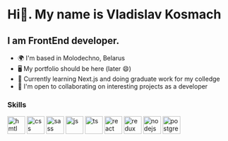 # Hi👋. My name is Vladislav Kosmach
## I am FrontEnd developer.
* 🌍  I'm based in Molodechno, Belarus
* 🖥️  My portfolio should be here (later 😄)
* 🧠  Currently learning Next.js and doing graduate work for my colledge
* 🤝  I'm open to collaborating on interesting projects as a developer

### Skills
<p align="left">
  <a href="https://developer.mozilla.org/en-US/docs/Glossary/HTML5" target="_blank"><img src="https://cdn.jsdelivr.net/gh/devicons/devicon/icons/html5/html5-original.svg" width="40" height="40" alt="hmtl"></a>
  <a href="https://www.w3.org/TR/CSS/#css" target="_blank"><img src="https://cdn.jsdelivr.net/gh/devicons/devicon/icons/css3/css3-original.svg" width="40" height="40" alt="css"></a>
   <a href="https://sass-lang.com/" target="_blank"><img src="https://cdn.jsdelivr.net/gh/devicons/devicon/icons/sass/sass-original.svg" width="40" height="40" alt="sass"></a>
   <a href="https://developer.mozilla.org/en-US/docs/Web/JavaScript" target="_blank"><img src="https://cdn.jsdelivr.net/gh/devicons/devicon/icons/javascript/javascript-original.svg" width="40" height="40" alt="js"></a>
    <a href="https://www.typescriptlang.org/" target="_blank"><img src="https://cdn.jsdelivr.net/gh/devicons/devicon/icons/typescript/typescript-original.svg" width="40" height="40" alt="ts"></a>
   <a href="https://reactjs.org/" target="_blank"><img src="https://cdn.jsdelivr.net/gh/devicons/devicon/icons/react/react-original.svg" width="40" height="40" alt="react"></a>
     <a href="https://redux.js.org/" target="_blank"><img src="https://cdn.jsdelivr.net/gh/devicons/devicon/icons/redux/redux-original.svg" width="40" height="40" alt="redux"></a>
    <a href="https://nodejs.org/en" target="_blank"><img src="https://cdn.jsdelivr.net/gh/devicons/devicon/icons/nodejs/nodejs-original.svg" width="40" height="40" alt="nodejs"></a>
  <a href="https://www.postgresql.org/" target="_blank"><img src="https://cdn.jsdelivr.net/gh/devicons/devicon/icons/postgresql/postgresql-original.svg" width="40" height="40" alt="postgresql"></a>
</p>

<!--
**FiR3N/FiR3N** is a ✨ _special_ ✨ repository because its `README.md` (this file) appears on your GitHub profile.

Here are some ideas to get you started:

- 🔭 I’m currently working on ...
- 🌱 I’m currently learning ...
- 👯 I’m looking to collaborate on ...
- 🤔 I’m looking for help with ...
- 💬 Ask me about ...
- 📫 How to reach me: ...
- 😄 Pronouns: ...
- ⚡ Fun fact: ...
-->
